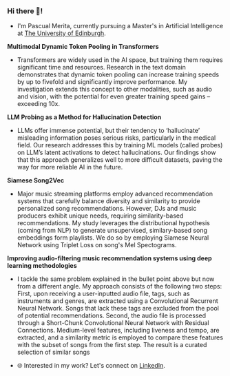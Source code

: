 ### Hi there 👋!

- I'm Pascual Merita, currently pursuing a Master's in Artificial Intelligence at [The University of Edinburgh](https://www.ed.ac.uk/studying/postgraduate/degrees?id=107&r=site/view).

**Multimodal Dynamic Token Pooling in Transformers**
- Transformers are widely used in the AI space, but training them requires significant time and resources. Research in the text domain demonstrates that dynamic token pooling can increase training speeds by up to fivefold and significantly improve performance. My investigation extends this concept to other modalities, such as audio and vision, with the potential for even greater training speed gains – exceeding 10x.

**LLM Probing as a Method for Hallucination Detection**
- LLMs offer immense potential, but their tendency to ‘hallucinate’ misleading information poses serious risks, particularly in the medical field. Our research addresses this by training ML models (called probes) on LLM’s latent activations to detect hallucinations. Our findings show that this approach generalizes well to more difficult datasets, paving the way for more reliable AI in the future.

**Siamese Song2Vec**
- Major music streaming platforms employ advanced recommendation systems that carefully balance diversity and similarity to provide personalized song recommendations. However, DJs and music producers exhibit unique needs, requiring similarity-based recommendations. My study leverages the distributional hypothesis (coming from NLP) to generate unsupervised, similary-based song embeddings form playlists. We do so by employing Siamese Neural Network using Triplet Loss on song's Mel Spectograms.

**Improving audio-filtering music recommendation systems using deep learning methodologies**
- I tackle the same problem explained in the bullet point above but now from a different angle. My approach consists of the following two steps: First, upon receiving a user-inputted audio file, tags, such as instruments and genres, are extracted using a Convolutional Recurrent Neural Network. Songs that lack these tags are excluded from the pool of potential recommendations. Second, the audio file is processed through a Short-Chunk Convolutional Neural Network with Residual Connections. Medium-level features, including liveness and tempo, are extracted, and a similarity metric is employed to compare these features with the subset of songs from the first step. The result is a curated selection of similar songs


- 🌐 Interested in my work? Let's connect on [LinkedIn](https://www.linkedin.com/in/pascual-merita-torres-0098401ba/).




